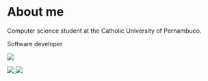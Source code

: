 # About me

<p>Computer science student at the Catholic University of Pernambuco.</p>
<p>Software developer</p>


<p/>
 <p><img src="https://github-readme-stats.vercel.app/api/top-langs/?username=fbsoares-lu&langs_count=10&theme=tokyonight&layout=compact"  /></p>
 
 <a href="https://www.linkedin.com/in/lucas-henrique-soares/">
    <img src="https://img.shields.io/badge/LinkedIn-0077B5?style=for-the-badge&logo=linkedin&logoColor=white" />
 </a> 
 
 <a href="https://www.youtube.com/channel/UCNhwdO6H7hFPiVoAadIF3xA">
    <img src="https://img.shields.io/badge/YouTube-FF0000?style=for-the-badge&logo=youtube&logoColor=white" />
 </a> 
 

